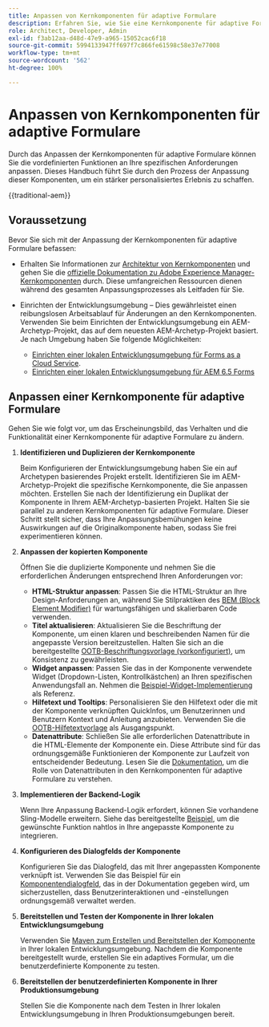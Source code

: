 ```yaml
---
title: Anpassen von Kernkomponenten für adaptive Formulare
description: Erfahren Sie, wie Sie eine Kernkomponente für adaptive Formulare erweitern oder erstellen, um Funktionen zu implementieren, die auf Ihr Unternehmen zugeschnitten sind.
role: Architect, Developer, Admin
exl-id: f3ab12aa-d48d-47e9-a965-15052cac6f18
source-git-commit: 5994133947ff697f7c866fe61598c58e37e77008
workflow-type: tm+mt
source-wordcount: '562'
ht-degree: 100%

---
```


# Anpassen von Kernkomponenten für adaptive Formulare

Durch das Anpassen der Kernkomponenten für adaptive Formulare können Sie die vordefinierten Funktionen an Ihre spezifischen Anforderungen anpassen. Dieses Handbuch führt Sie durch den Prozess der Anpassung dieser Komponenten, um ein stärker personalisiertes Erlebnis zu schaffen.

{{traditional-aem}}

## Voraussetzung

Bevor Sie sich mit der Anpassung der Kernkomponenten für adaptive Formulare befassen:

* Erhalten Sie Informationen zur [Architektur von Kernkomponenten](customizing.md#customizing-the-markup-customizing-the-markup) und gehen Sie die [offizielle Dokumentation zu Adobe Experience Manager-Kernkomponenten](customizing.md) durch. Diese umfangreichen Ressourcen dienen während des gesamten Anpassungsprozesses als Leitfaden für Sie.
* Einrichten der Entwicklungsumgebung – Dies gewährleistet einen reibungslosen Arbeitsablauf für Änderungen an den Kernkomponenten. Verwenden Sie beim Einrichten der Entwicklungsumgebung ein AEM-Archetyp-Projekt, das auf dem neuesten AEM-Archetyp-Projekt basiert. Je nach Umgebung haben Sie folgende Möglichkeiten:

   * [Einrichten einer lokalen Entwicklungsumgebung für Forms as a Cloud Service](https://experienceleague.adobe.com/docs/experience-manager-cloud-service/content/forms/setup-configure-migrate/setup-local-development-environment.html?lang=de).
   * [Einrichten einer lokalen Entwicklungsumgebung für AEM 6.5 Forms](https://experienceleague.adobe.com/docs/experience-manager-learn/foundation/development/set-up-a-local-aem-development-environment.html?lang=de)

## Anpassen einer Kernkomponente für adaptive Formulare

Gehen Sie wie folgt vor, um das Erscheinungsbild, das Verhalten und die Funktionalität einer Kernkomponente für adaptive Formulare zu ändern.

1. **Identifizieren und Duplizieren der Kernkomponente**

   Beim Konfigurieren der Entwicklungsumgebung haben Sie ein auf Archetypen basierendes Projekt erstellt. Identifizieren Sie im AEM-Archetyp-Projekt die spezifische Kernkomponente, die Sie anpassen möchten. Erstellen Sie nach der Identifizierung ein Duplikat der Komponente in Ihrem AEM-Archetyp-basierten Projekt. Halten Sie sie parallel zu anderen Kernkomponenten für adaptive Formulare. Dieser Schritt stellt sicher, dass Ihre Anpassungsbemühungen keine Auswirkungen auf die Originalkomponente haben, sodass Sie frei experimentieren können.

1. **Anpassen der kopierten Komponente**

   Öffnen Sie die duplizierte Komponente und nehmen Sie die erforderlichen Änderungen entsprechend Ihren Anforderungen vor:

   * **HTML-Struktur anpassen**: Passen Sie die HTML-Struktur an Ihre Design-Anforderungen an, während Sie Stilpraktiken des [BEM (Block Element Modifier)](https://github.com/adobe/aem-core-wcm-components/wiki/css-coding-conventions) für wartungsfähigen und skalierbaren Code verwenden.
   * **Titel aktualisieren**: Aktualisieren Sie die Beschriftung der Komponente, um einen klaren und beschreibenden Namen für die angepasste Version bereitzustellen. Halten Sie sich an die bereitgestellte [OOTB-Beschriftungsvorlage (vorkonfiguriert)](https://github.com/adobe/aem-core-forms-components/blob/master/ui.af.apps/src/main/content/jcr_root/apps/core/fd/components/af-commons/v1/fieldTemplates/label.html?lang=de), um Konsistenz zu gewährleisten.
   * **Widget anpassen**: Passen Sie das in der Komponente verwendete Widget (Dropdown-Listen, Kontrollkästchen) an Ihren spezifischen Anwendungsfall an. Nehmen die [Beispiel-Widget-Implementierung](https://github.com/adobe/aem-core-forms-components/blob/master/ui.af.apps/src/main/content/jcr_root/apps/core/fd/components/form/textinput/v1/textinput/textinput.html?lang=de) als Referenz.
   * **Hilfetext und Tooltips**: Personalisieren Sie den Hilfetext oder die mit der Komponente verknüpften QuickInfos, um Benutzerinnen und Benutzern Kontext und Anleitung anzubieten. Verwenden Sie die [OOTB-Hilfetextvorlage](https://github.com/adobe/aem-core-forms-components/blob/master/ui.af.apps/src/main/content/jcr_root/apps/core/fd/components/af-commons/v1/fieldTemplates/questionMark.html?lang=de) als Ausgangspunkt.
   * **Datenattribute**: Schließen Sie alle erforderlichen Datenattribute in die HTML-Elemente der Komponente ein. Diese Attribute sind für das ordnungsgemäße Funktionieren der Komponente zur Laufzeit von entscheidender Bedeutung. Lesen Sie die [Dokumentation](https://github.com/adobe/aem-core-forms-components/tree/master/ui.af.apps/src/main/content/jcr_root/apps/core/fd/components/form/textinput/v1/textinput), um die Rolle von Datenattributen in den Kernkomponenten für adaptive Formulare zu verstehen.

1. **Implementieren der Backend-Logik**

   Wenn Ihre Anpassung Backend-Logik erfordert, können Sie vorhandene Sling-Modelle erweitern. Siehe das bereitgestellte [Beispiel](https://github.com/adobe/aem-core-forms-components/blob/master/bundles/af-core/src/main/java/com/adobe/cq/forms/core/components/internal/models/v1/form/TextInputImpl.java), um die gewünschte Funktion nahtlos in Ihre angepasste Komponente zu integrieren.

1. **Konfigurieren des Dialogfelds der Komponente**

   Konfigurieren Sie das Dialogfeld, das mit Ihrer angepassten Komponente verknüpft ist. Verwenden Sie das Beispiel für ein [Komponentendialogfeld](https://github.com/adobe/aem-core-forms-components/blob/master/ui.af.apps/src/main/content/jcr_root/apps/core/fd/components/form/textinput/v1/textinput/_cq_dialog/.content.xml), das in der Dokumentation gegeben wird, um sicherzustellen, dass Benutzerinteraktionen und -einstellungen ordnungsgemäß verwaltet werden.

1. **Bereitstellen und Testen der Komponente in Ihrer lokalen Entwicklungsumgebung**

   Verwenden Sie [Maven zum Erstellen und Bereitstellen der Komponente](https://experienceleague.adobe.com/docs/experience-manager-core-components/using/developing/archetype/using.html?lang=de#building-and-installing) in Ihrer lokalen Entwicklungsumgebung. Nachdem die Komponente bereitgestellt wurde, erstellen Sie ein adaptives Formular, um die benutzerdefinierte Komponente zu testen.

1. **Bereitstellen der benutzerdefinierten Komponente in Ihrer Produktionsumgebung**

   Stellen Sie die Komponente nach dem Testen in Ihrer lokalen Entwicklungsumgebung in Ihren Produktionsumgebungen bereit.
